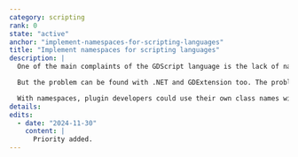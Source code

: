 ```yaml
---
category: scripting
rank: 0
state: "active"
anchor: "implement-namespaces-for-scripting-languages"
title: "Implement namespaces for scripting languages"
description: |
  One of the main complaints of the GDScript language is the lack of namespaces. A namespace is a way to group code by a common name. This permits the reuse of classes using the same name, as long as they can be differentiated by their namespace.

  But the problem can be found with .NET and GDExtension too. The problem occurs at the registration phase of classes in our internal database.

  With namespaces, plugin developers could use their own class names without worrying about clashing with users' internal ones.
details:
edits:
  - date: "2024-11-30"
    content: |
      Priority added.
---
```

